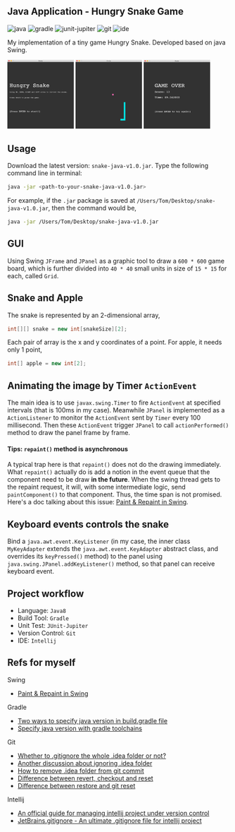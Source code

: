 ## Java Application - Hungry Snake Game
![java](https://img.shields.io/badge/java-1.8-brightgreen)
![gradle](https://img.shields.io/badge/gradle-7.0-brightgreen)
![junit-jupiter](https://img.shields.io/badge/junit-5.7.0-brightgreen)
![git](https://img.shields.io/badge/git-2.24.3-brightgreen)
![ide](https://img.shields.io/badge/intellij-21.3.1-brightgreen)

My implementation of a tiny game Hungry Snake. Developed based on java Swing.
<p align="left" width="100%">
    <img width="30%" src="imgs/snake-welcome.png"> 
    <img width="30%" src="imgs/snake-gameplay.png"> 
    <img width="30%" src="imgs/snake-gameover.png"> 
</p>

## Usage
Download the latest version: `snake-java-v1.0.jar`. Type the following command line in terminal:
```bash
java -jar <path-to-your-snake-java-v1.0.jar>
```

For example, if the `.jar` package is saved at `/Users/Tom/Desktop/snake-java-v1.0.jar`, then the command would be,
```bash
java -jar /Users/Tom/Desktop/snake-java-v1.0.jar
```

## GUI
Using Swing `JFrame` and `JPanel` as a graphic tool to draw a `600 * 600` game board, which is further divided into `40 * 40` small units in size of `15 * 15` for each, called `Grid`.

## Snake and Apple
The snake is represented by an 2-dimensional array,
```java
int[][] snake = new int[snakeSize][2];
```
Each pair of array is the x and y coordinates of a point. For apple, it needs only 1 point,
```java
int[] apple = new int[2];
```

## Animating the image by Timer `ActionEvent`
The main idea is to use `javax.swing.Timer` to fire `ActionEvent` at specified intervals (that is 100ms in my case). Meanwhile `JPanel` is implemented as a `ActionListener` to monitor the `ActionEvent` sent by `Timer` every 100 millisecond. Then these `ActionEvent` trigger `JPanel` to call `actionPerformed()` method to draw the panel frame by frame.

#### Tips: `repaint()` method is asynchronous
A typical trap here is that `repaint()` does not do the drawing immediately. What `repaint()` actually do is add a notion in the event queue that the component need to be draw **in the future**. When the swing thread gets to the repaint request, it will, with some intermediate logic, send
`paintComponent()` to that component. Thus, the time span is not promised. Here's a doc talking about this issue: [<ins>Paint & Repaint in Swing</ins>](https://web.stanford.edu/class/archive/cs/cs108/cs108.1092/handouts/27PaintRepaint.pdf).

## Keyboard events controls the snake
Bind a `java.awt.event.KeyListener` (in my case, the inner class `MyKeyAdapter` extends the `java.awt.event.KeyAdapter` abstract class, and overrides its `keyPressed()` method) to the panel using `java.swing.JPanel.addKeyListener()` method, so that panel can receive keyboard event.

## Project workflow
- Language: `Java8`
- Build Tool: `Gradle`
- Unit Test: `JUnit-Jupiter`
- Version Control: `Git`
- IDE: `Intellij`

## Refs for myself
Swing
* [Paint & Repaint in Swing](https://web.stanford.edu/class/archive/cs/cs108/cs108.1092/handouts/27PaintRepaint.pdf)

Gradle
* [Two ways to specify java version in build.gradle file](https://stackoverflow.com/questions/27861658/how-specify-the-required-java-version-in-a-gradle-build)
* [Specify java version with gradle toolchains](https://docs.gradle.org/current/userguide/toolchains.html)

Git
* [Whether to .gitignore the whole .idea folder or not?](https://stackoverflow.com/questions/3041154/intellij-idea-9-10-what-folders-to-check-into-or-not-check-into-source-contro)
* [Another discussion about ignoring .idea folder](https://stackoverflow.com/questions/11968531/what-to-gitignore-from-the-idea-folder)
* [How to remove .idea folder from git commit](https://www.david-merrick.com/2017/08/04/how-to-remove-the-idea-folder-from-git/)
* [Difference between revert, checkout and reset](https://stackoverflow.com/questions/8358035/whats-the-difference-between-git-revert-checkout-and-reset)
* [Difference between restore and git reset](https://stackoverflow.com/questions/58003030/what-is-the-git-restore-command-and-what-is-the-difference-between-git-restor/58003889#58003889)

Intellij
* [An official guide for managing intellij project under version control](https://intellij-support.jetbrains.com/hc/en-us/articles/206544839-How-to-manage-projects-under-Version-Control-Systems)
* [JetBrains.gitignore - An ultimate .gitignore file for intellij project](https://github.com/github/gitignore/blob/main/Global/JetBrains.gitignore)
